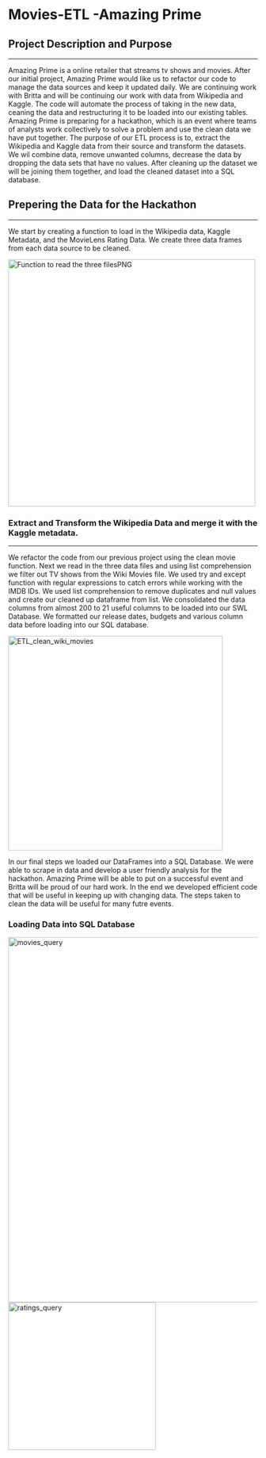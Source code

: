 # Movies-ETL -Amazing Prime



## Project Description and Purpose
_______________________________________

Amazing Prime is a online retailer that streams tv shows and movies. After our initial project, Amazing Prime would like us to refactor our code to manage the data sources and keep it updated daily. We are continuing work with Britta and will be continuing our work with data from Wikipedia and Kaggle. The code will automate the process of taking in the new data, ceaning the data and restructuring it to be loaded into our existing tables. Amazing Prime is preparing for a hackathon, which is an event where teams of analysts work collectively to solve a problem and use the clean data we have put together. The purpose of our ETL process is to, extract the Wikipedia and Kaggle data from their source and transform the datasets. We wil combine data, remove unwanted columns, decrease the data by dropping the data sets that have no values. After cleaning up the dataset we will be joining them together, and load the cleaned dataset into a SQL database.


## Prepering the Data for the Hackathon
____________________________________________________________
We start by creating a function to load in the Wikipedia data, Kaggle Metadata, and the MovieLens Rating Data. We create three data frames from each data source to be cleaned.


<img width="499" alt="Function to read the three filesPNG" src="https://user-images.githubusercontent.com/88467263/138615486-46dc4e12-d958-4850-b9b4-269bb4a8cd54.PNG">



### Extract and Transform the Wikipedia Data and merge it with the Kaggle metadata.
____________________________________________________________________

We refactor the code from our previous project using the clean movie function. Next we read in the three data files and using list comprehension we filter out TV shows from the Wiki Movies file. We used try and except function with regular expressions to catch errors while working with the IMDB IDs. We used list comprehension to remove duplicates and null values and create our cleaned up dataframe from list. We consolidated the data columns from almost 200 to 21 useful columns to be loaded into our SWL Database. We formatted our release dates, budgets and various column data before loading into our SQL database.

<img width="433" alt="ETL_clean_wiki_movies" src="https://user-images.githubusercontent.com/88467263/138615492-cab7e44e-e6da-4608-b7f9-a53ecce81b92.PNG">



In our final steps we loaded our DataFrames into a SQL Database. We were able to scrape in data and develop a user friendly analysis for the hackathon. Amazing Prime will be able to put on a successful event and Britta will be proud of our hard work. In the end we developed efficient code that will be useful in keeping up with changing data. The steps taken to clean the data will be useful for many futre events.

### Loading Data into SQL Database

<img width="737" alt="movies_query" src="https://user-images.githubusercontent.com/88467263/138615500-188532ff-7a74-48b6-af9e-336b7967c981.PNG">

<img width="298" alt="ratings_query" src="https://user-images.githubusercontent.com/88467263/138615503-dc5ebf31-13e5-4cac-a7fa-aaa2b4dc6ef4.PNG">
